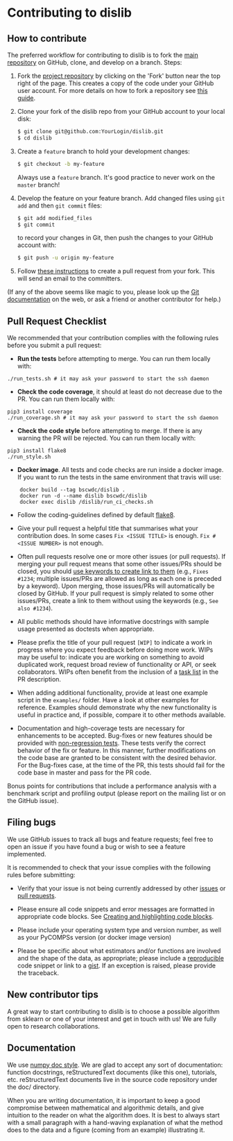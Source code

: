 
Contributing to dislib
============================

How to contribute
-----------------

The preferred workflow for contributing to dislib is to fork the
[main repository](https://github.com/bsc-wdc/dislib) on
GitHub, clone, and develop on a branch. Steps:

1. Fork the [project repository](https://github.com/bsc-wdc/dislib)
   by clicking on the 'Fork' button near the top right of the page. This creates
   a copy of the code under your GitHub user account. For more details on
   how to fork a repository see [this guide](https://help.github.com/articles/fork-a-repo/).

2. Clone your fork of the dislib repo from your GitHub account to your local disk:

   ```bash
   $ git clone git@github.com:YourLogin/dislib.git
   $ cd dislib
   ```

3. Create a ``feature`` branch to hold your development changes:

   ```bash
   $ git checkout -b my-feature
   ```

   Always use a ``feature`` branch. It's good practice to never work on the ``master`` branch!

4. Develop the feature on your feature branch. Add changed files using ``git add`` and then ``git commit`` files:

   ```bash
   $ git add modified_files
   $ git commit
   ```

   to record your changes in Git, then push the changes to your GitHub account with:

   ```bash
   $ git push -u origin my-feature
   ```

5. Follow [these instructions](https://help.github.com/articles/creating-a-pull-request-from-a-fork)
to create a pull request from your fork. This will send an email to the committers.

(If any of the above seems like magic to you, please look up the
[Git documentation](https://git-scm.com/documentation) on the web, or ask a friend or another contributor for help.)

Pull Request Checklist
----------------------

We recommended that your contribution complies with the
following rules before you submit a pull request:

-  **Run the tests** before attempting to merge. You can run them locally with:
```
./run_tests.sh # it may ask your password to start the ssh daemon
```

-  **Check the code coverage**, it should at least do not decrease due to the PR. You can run them locally with:
```
pip3 install coverage
./run_coverage.sh # it may ask your password to start the ssh daemon
```

-  **Check the code style** before attempting to merge. If there is any warning the PR will be rejected. You can run them locally with:
```
pip3 install flake8
./run_style.sh
```
-  **Docker image**. All tests and code checks are run inside a docker image. If you want to run the tests in the same environment that travis will use:
```
    docker build --tag bscwdc/dislib .
    docker run -d --name dislib bscwdc/dislib
    docker exec dislib /dislib/run_ci_checks.sh
```
-  Follow the coding-guidelines defined by default [flake8](http://flake8.pycqa.org/en/latest/).

-  Give your pull request a helpful title that summarises what your
   contribution does. In some cases `Fix <ISSUE TITLE>` is enough.
   `Fix #<ISSUE NUMBER>` is not enough.

-  Often pull requests resolve one or more other issues (or pull requests).
   If merging your pull request means that some other issues/PRs should
   be closed, you should
   [use keywords to create link to them](https://github.com/blog/1506-closing-issues-via-pull-requests/)
   (e.g., `Fixes #1234`; multiple issues/PRs are allowed as long as each one
   is preceded by a keyword). Upon merging, those issues/PRs will
   automatically be closed by GitHub. If your pull request is simply related
   to some other issues/PRs, create a link to them without using the keywords
   (e.g., `See also #1234`).

-  All public methods should have informative docstrings with sample
   usage presented as doctests when appropriate.

-  Please prefix the title of your pull request `[WIP]` to indicate a work
   in progress where you expect feedback before doing more work. WIPs may be useful
   to: indicate you are working on something to avoid duplicated work,
   request broad review of functionality or API, or seek collaborators.
   WIPs often benefit from the inclusion of a
   [task list](https://github.com/blog/1375-task-lists-in-gfm-issues-pulls-comments)
   in the PR description.

-  When adding additional functionality, provide at least one
   example script in the ``examples/`` folder. Have a look at other
   examples for reference. Examples should demonstrate why the new
   functionality is useful in practice and, if possible, compare it
   to other methods available.

-  Documentation and high-coverage tests are necessary for enhancements to be
   accepted. Bug-fixes or new features should be provided with 
   [non-regression tests](https://en.wikipedia.org/wiki/Non-regression_testing).
   These tests verify the correct behavior of the fix or feature. In this
   manner, further modifications on the code base are granted to be consistent
   with the desired behavior.
   For the Bug-fixes case, at the time of the PR, this tests should fail for
   the code base in master and pass for the PR code.

Bonus points for contributions that include a performance analysis with
a benchmark script and profiling output (please report on the mailing
list or on the GitHub issue).

Filing bugs
-----------
We use GitHub issues to track all bugs and feature requests; feel free to
open an issue if you have found a bug or wish to see a feature implemented.

It is recommended to check that your issue complies with the
following rules before submitting:

-  Verify that your issue is not being currently addressed by other
   [issues](https://github.com/bsc-wdc/dislib/issues?q=)
   or [pull requests](https://github.com/bsc-wdc/dislib/pulls?q=).

-  Please ensure all code snippets and error messages are formatted in
   appropriate code blocks.
   See [Creating and highlighting code blocks](https://help.github.com/articles/creating-and-highlighting-code-blocks).

-  Please include your operating system type and version number, as well
   as your PyCOMPSs version (or docker image version)

-  Please be specific about what estimators and/or functions are involved
   and the shape of the data, as appropriate; please include a
   [reproducible](https://stackoverflow.com/help/mcve) code snippet
   or link to a [gist](https://gist.github.com). If an exception is raised,
   please provide the traceback.

New contributor tips
--------------------

A great way to start contributing to dislib is to choose a possible algorithm from sklearn or one of your interest and
get in touch with us! We are fully open to research collaborations.

Documentation
-------------

We use [numpy doc style](https://numpydoc.readthedocs.io/en/latest/format.html). We are glad to accept any sort of 
documentation: function docstrings, reStructuredText documents (like this one), tutorials, etc.
reStructuredText documents live in the source code repository under the
doc/ directory.

When you are writing documentation, it is important to keep a good
compromise between mathematical and algorithmic details, and give
intuition to the reader on what the algorithm does. It is best to always
start with a small paragraph with a hand-waving explanation of what the
method does to the data and a figure (coming from an example)
illustrating it.
